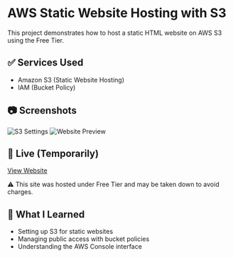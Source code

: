 # AWS Static Website Hosting with S3

This project demonstrates how to host a static HTML website on AWS S3 using the Free Tier.

## ✅ Services Used
- Amazon S3 (Static Website Hosting)
- IAM (Bucket Policy)

## 📷 Screenshots
![S3 Settings](screenshots/s3-properties.png)
![Website Preview](screenshots/website-preview.png)

## 🔗 Live (Temporarily)
[View Website](https://darryl-static-site-123.s3-website-ap-southeast-1.amazonaws.com)

⚠️ This site was hosted under Free Tier and may be taken down to avoid charges.

## 🧠 What I Learned
- Setting up S3 for static websites
- Managing public access with bucket policies
- Understanding the AWS Console interface
